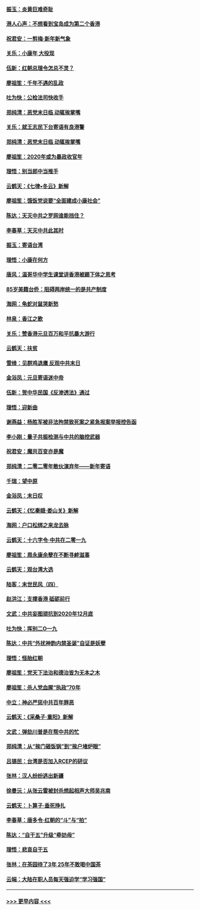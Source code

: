 #### [振玉：炎黄巨难奇耻](../pages/nsc993/n11779632.md?t=01092255) 
#### [港人心声：不想看到宝岛成为第二个香港](../pages/nsc993/n11778817.md?t=01092255) 
#### [祝君安：一剪梅‧新年新气象](../pages/nsc993/n11776340.md?t=01092255) 
#### [关乐：小康年 大役现](../pages/nsc993/n11774213.md?t=01092255) 
#### [伍新：红朝总理令怎总不灵？](../pages/nsc993/n11770813.md?t=01092255) 
#### [廖祖笙：千年不遇的乱政](../pages/nsc993/n11770373.md?t=01092255) 
#### [吐为快：公检法司快收手](../pages/nsc993/n11770359.md?t=01092255) 
#### [郑纯清：恶党末日临 动辄挨掌嘴](../pages/nsc993/n11769912.md?t=01092255) 
#### [关乐：就王志民下台寄语有良港警](../pages/nsc993/n11769903.md?t=01092255) 
#### [郑纯清：恶党末日临 动辄挨掌嘴](../pages/nsc993/n11769356.md?t=01092255) 
#### [廖祖笙：2020年或为暴政收官年](../pages/nsc993/n11768216.md?t=01092255) 
#### [理悟：别当郎中当推手](../pages/nsc993/n11768243.md?t=01092255) 
#### [云鹤天：《七律▪冬云》新解](../pages/nsc993/n11768204.md?t=01092255) 
#### [廖祖笙：饿饭党说要“全面建成小康社会”](../pages/nsc993/n11767482.md?t=01092255) 
#### [陈达：天灭中共之罗网谁能挡住？](../pages/nsc993/n11767465.md?t=01092255) 
#### [李春草：天灭中共此其时](../pages/nsc993/n11767452.md?t=01092255) 
#### [振玉：寄语台湾](../pages/nsc993/n11767432.md?t=01092255) 
#### [理悟：小康在何方](../pages/nsc993/n11767394.md?t=01092255) 
#### [唐风：温哥华中学生课堂讲香港被踢下体之思考](../pages/nsc993/n11766848.md?t=01092255) 
#### [85岁美籍台侨：阻碍两岸统一的是共产制度](../pages/nsc993/n11765043.md?t=01092255) 
#### [海网：龟蛇对鼠哭新愁](../pages/nsc993/n11764895.md?t=01092255) 
#### [林泉：香江之歌](../pages/nsc993/n11764415.md?t=01092255) 
#### [关乐：赞香港元旦百万和平抗暴大游行](../pages/nsc993/n11764382.md?t=01092255) 
#### [云鹤天：扶贫](../pages/nsc993/n11764245.md?t=01092255) 
#### [雪绮：见群鸡退鹰  反观中共末日](../pages/nsc993/n11762112.md?t=01092255) 
#### [金浴凤：元旦寄语迷中帝](../pages/nsc993/n11761788.md?t=01092255) 
#### [伍新：贺中华民国《反渗透法》通过](../pages/nsc993/n11761994.md?t=01092255) 
#### [理悟：迎新曲](../pages/nsc993/n11761152.md?t=01092255) 
#### [谢燕益：杨胜军被非法拘禁致死案之紧急报案举报控告函](../pages/nsc993/n11756134.md?t=01092255) 
#### [李小刚：量子共振检测与中共的脑控武器](../pages/nsc993/n11754518.md?t=01092255) 
#### [祝君安：魔共百变亦是魔](../pages/nsc993/n11754469.md?t=01092255) 
#### [郑纯清：二零二零年散伙演弃年——新年寄语](../pages/nsc993/n11754195.md?t=01092255) 
#### [千瑞：望中原](../pages/nsc993/n11754159.md?t=01092255) 
#### [金浴凤：末日叹](../pages/nsc993/n11752359.md?t=01092255) 
#### [云鹤天：《忆秦娥‧娄山关》新解](../pages/nsc993/n11752348.md?t=01092255) 
#### [海网：户口松绑之来龙去脉](../pages/nsc993/n11752328.md?t=01092255) 
#### [云鹤天：十六字令‧中共在二零一九](../pages/nsc993/n11752305.md?t=01092255) 
#### [廖祖笙：周永康余孽在不断寻衅滋事](../pages/nsc993/n11751013.md?t=01092255) 
#### [云鹤天：观台湾大选](../pages/nsc993/n11751007.md?t=01092255) 
#### [陆客：末世民风（四）](../pages/nsc993/n11749203.md?t=01092255) 
#### [赵洪江：支撑香港 砥砺前行](../pages/nsc993/n11748482.md?t=01092255) 
#### [文武：中共妄图顽抗到2020年12月底](../pages/nsc993/n11748446.md?t=01092255) 
#### [吐为快：挥别二O一九](../pages/nsc993/n11748411.md?t=01092255) 
#### [陈达：中共“外扰神韵内禁圣诞”自证是妖孽](../pages/nsc993/n11748226.md?t=01092255) 
#### [理悟：怪胎红朝](../pages/nsc993/n11748206.md?t=01092255) 
#### [廖祖笙：党天下法治和德治皆为无本之木](../pages/nsc993/n11748135.md?t=01092255) 
#### [廖祖笙：杀人党血腥“执政”70年](../pages/nsc993/n11745144.md?t=01092255) 
#### [中立：神必严惩中共百年罪恶](../pages/nsc993/n11744970.md?t=01092255) 
#### [云鹤天：《采桑子‧重阳》新解](../pages/nsc993/n11744948.md?t=01092255) 
#### [文武：弹劾川普是在帮中共的忙](../pages/nsc993/n11744758.md?t=01092255) 
#### [郑纯清：从“挨门砸饭锅”到“挨户堵炉眼”](../pages/nsc993/n11744745.md?t=01092255) 
#### [吕锡民：台湾是否加入RCEP的研议](../pages/nsc993/n11744701.md?t=01092255) 
#### [张林：汉人纷纷逃出新疆](../pages/nsc993/n11743530.md?t=01092255) 
#### [徐曼沅：从张云雷被封杀想起相声大师吴兆南](../pages/nsc993/n11741816.md?t=01092255) 
#### [云鹤天：卜算子‧垂死挣扎](../pages/nsc993/n11739956.md?t=01092255) 
#### [李春草：唐多令‧红朝的“斗”与“拍”](../pages/nsc993/n11739830.md?t=01092255) 
#### [陈达：“自干五”升级“牵妨母”](../pages/nsc993/n11739724.md?t=01092255) 
#### [理悟：悲哀自干五](../pages/nsc993/n11739547.md?t=01092255) 
#### [张林：在茶园待了3年 25年不敢喝中国茶](../pages/nsc993/n11739240.md?t=01092255) 
#### [云端：大陆在职人员每天强迫学“学习强国”](../pages/nsc993/n11738735.md?t=01092255) 

----
#### [ >>> 更早内容 <<< ](../indexes/nsc993-earlier.md)
